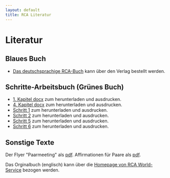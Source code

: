 ```yaml
---
layout: default
title: RCA Literatur
---
```

# Literatur

## Blaues Buch

* [Das deutschsprachige RCA-Buch](
https://tredition.de/autoren/recovering-couples-anonymous-rca-25560/anonyme-paare-in-genesung-paperback-109018/) kann über den Verlag bestellt werden.

## Schritte-Arbeitsbuch (Grünes Buch)

* [1. Kapitel docx](/files/RCA-GreenBookDENIAL.docx) zum herunterladen und ausdrucken.
* [4. Kapitel docx](/files/RCA-STEP-UP.Kapitel4.docx) zum herunterladen und ausdrucken.
* [Schritt 1](/files/RCA-GreenBookSTEPONEzGL.docx) zum herunterladen und ausdrucken.
* [Schritt 2](/files/RCA-GreenBookSTEPTWOzGL.docx) zum herunterladen und ausdrucken.
* [Schritt 5](/files/5.Schritt.pdf) zum herunterladen und ausdrucken.
* [Schritt 6](/files/6.Schritt.pdf) zum herunterladen und ausdrucken.


## Sonstige Texte

Der Flyer "Paarmeeting" als [pdf](/files/rca_flyer_2010.pdf).
Affirmationen für Paare als [pdf](/files/AffirmationenFuerPaareRCA.pdf).

Das Orginalbuch (englisch) kann über die [Homepage von RCA World-Service](http://www.recovering-couples.org) bezogen werden. 
